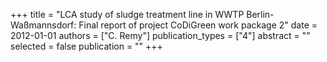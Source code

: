 +++
title = "LCA study of sludge treatment line in WWTP Berlin-Waßmannsdorf: Final report of project CoDiGreen work package 2"
date = 2012-01-01
authors = ["C. Remy"]
publication_types = ["4"]
abstract = ""
selected = false
publication = ""
+++

